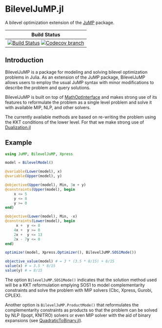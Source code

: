 # BilevelJuMP.jl

A bilevel optimization extension of the [JuMP](https://github.com/JuliaOpt/JuMP.jl) package.

| **Build Status** |
|:----------------:|
| [![Build Status][build-img]][build-url] [![Codecov branch][codecov-img]][codecov-url] |


[build-img]: https://travis-ci.org/joaquimg/BilevelJuMP.jl.svg?branch=master
[build-url]: https://travis-ci.org/joaquimg/BilevelJuMP.jl
[codecov-img]: http://codecov.io/github/joaquimg/BilevelJuMP.jl/coverage.svg?branch=master
[codecov-url]: http://codecov.io/github/joaquimg/BilevelJuMP.jl?branch=master

## Introduction

BilevelJuMP is a package for modeling and solving bilevel optimization problems in Julia. As an extension of the JuMP package, BilevelJuMP allows users to employ the usual JuMP syntax with minor modifications to describe the problem and query solutions.

BilevelJuMP is built on top of [MathOptInterface](https://github.com/JuliaOpt/MathOptInterface.jl) and makes strong use of its features to reformulate the problem as a single level problem and solve it with available MIP, NLP, and other solvers.

The currently available methods are based on re-writing the problem using the KKT conditions of the lower level. For that we make strong use of [Dualization.jl](https://github.com/JuliaOpt/Dualization.jl)

## Example

```julia
using JuMP, BilevelJuMP, Xpress

model = BilevelModel()

@variable(Lower(model), x)
@variable(Upper(model), y)

@objective(Upper(model), Min, 3x + y)
@constraints(Upper(model), begin
    x <= 5
    y <= 8
    y >= 0
end)

@objective(Lower(model), Min, -x)
@constraints(Lower(model), begin
     x +  y <= 8
    4x +  y >= 8
    2x +  y <= 13
    2x - 7y <= 0
end)

optimize!(model, Xpress.Optimizer(), BilevelJuMP.SOS1Mode())

objective_value(model) # = 3 * (3.5 * 8/15) + 8/15
value(x) # = 3.5 * 8/15
value(y) # = 8/15
```

The option `BilevelJuMP.SOS1Mode()` indicates that the solution method used will be a KKT reformulation emplying SOS1 to model complementarity constraints and solve the problem with MIP solvers (Cbc, Xpress, Gurobi, CPLEX).

Another option is `BilevelJuMP.ProductMode()` that reformulates the complementarity constraints as products so that the problem can be solved by NLP (Ipopt, KNITRO) solvers or even MIP solver with the aid of binary expansions (see [QuadraticToBinary.jl](https://github.com/joaquimg/QuadraticToBinary.jl)).
